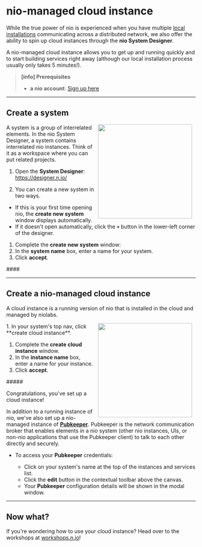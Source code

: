 # nio-managed cloud instance

While the true power of nio is experienced when you have multiple [local installations](/running-nio/locally) communicating across a distributed network, we also offer the ability to spin up cloud instances through the **nio System Designer**.

A nio-managed cloud instance allows you to get up and running quickly and to start building services right away (although our local installation process usually only takes 5 minutes!).

>**[info] Prerequisites**
>
>* **a nio account**: [Sign up here](https://app.n.io/signup)

---
## Create a system
<img src="/img/cloud/Hello-CreateNewSystem.png" width="250" align="right" hspace="10" />

A system is a group of interrelated elements. In the nio System Designer, a system contains interrelated nio instances. Think of it as a workspace where you can put related projects.
1. Open the **System Designer**: https://designer.n.io/

1. You can create a new system in two ways.
  * If this is your first time opening nio, the **create new system** window displays automatically.
  * If it doesn't open automatically, click the **`+`** button in the lower-left corner of the designer.


1. Complete the **create new system** window:
  1. In the **system name** box, enter a name for your system.
  1. Click **accept**.

####&nbsp;

---
## Create a nio-managed cloud instance

A cloud instance is a running version of nio that is installed in the cloud and managed by niolabs.

<img src="/img/cloud/Hello-CreateCloudInstance.png" width="250" align="right" hspace="10" />
1. In your system's top nav, click **create cloud instance**.

1. Complete the **create cloud instance** window.
  1. In the **instance name** box, enter a name for your instance.
  1. Click **accept**.

#####&nbsp;

Congratulations, you've set up a cloud instance!

In addition to a running instance of nio, we've also set up a nio-managed instance of [**Pubkeeper**](/pubkeeper). Pubkeeper is the network communication broker that enables elements in a nio system (other nio instances, UIs, or non-nio applications that use the Pubkeeper client) to talk to each other directly and securely.

* To access your **Pubkeeper** credentials:

  * Click on your system's name at the top of the instances and services list.
  * Click the **edit** button in the contextual toolbar above the canvas.
  * Your **Pubkeeper** configuration details will be shown in the modal window.

---
## Now what?

If you're wondering how to use your cloud instance? Head over to the workshops at [workshops.n.io](https://workshops.n.io)!
